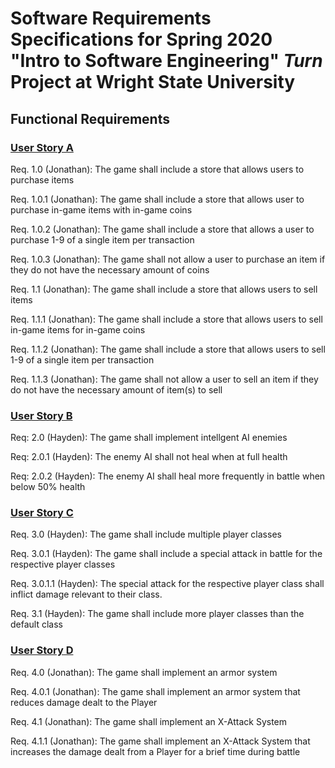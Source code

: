 # Software Requirements Specifications for Spring 2020 "Intro to Software Engineering" *Turn* Project at Wright State University

## Functional Requirements

### [User Story A](features.md "User Stories")

Req. 1.0 (Jonathan): The game shall include a store that allows users to purchase items

Req. 1.0.1 (Jonathan): The game shall include a store that allows user to purchase in-game items with in-game coins

Req. 1.0.2 (Jonathan): The game shall include a store that allows a user to purchase 1-9 of a single item per transaction

Req. 1.0.3 (Jonathan): The game shall not allow a user to purchase an item if they do not have the necessary amount of coins

Req. 1.1 (Jonathan): The game shall include a store that allows users to sell items

Req. 1.1.1 (Jonathan): The game shall include a store that allows users to sell in-game items for in-game coins

Req. 1.1.2 (Jonathan): The game shall include a store that allows users to sell 1-9 of a single item per transaction

Req. 1.1.3 (Jonathan): The game shall not allow a user to sell an item if they do not have the necessary amount of item(s) to sell

### [User Story B](features.md "User Stories")

Req: 2.0 (Hayden): The game shall implement intellgent AI enemies

Req: 2.0.1 (Hayden): The enemy AI shall not heal when at full health

Req: 2.0.2 (Hayden): The enemy AI shall heal more frequently in battle when below 50% health
 
### [User Story C](features.md "User Stories")

Req. 3.0 (Hayden): The game shall include multiple player classes

Req. 3.0.1 (Hayden): The game shall include a special attack in battle for the respective player classes

Req. 3.0.1.1 (Hayden): The special attack for the respective player class shall inflict damage relevant to their class.

Req. 3.1 (Hayden): The game shall include more player classes than the default class

### [User Story D](features.md "User Stories")

Req. 4.0 (Jonathan): The game shall implement an armor system

Req. 4.0.1 (Jonathan): The game shall implement an armor system that reduces damage dealt to the Player

Req. 4.1 (Jonathan): The game shall implement an X-Attack System

Req. 4.1.1 (Jonathan): The game shall implement an X-Attack System that increases the damage dealt from a Player for a brief time during battle
